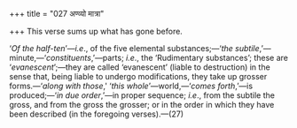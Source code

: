 +++
title = "027 अण्व्यो मात्रा"

+++
This verse sums up what has gone before.

‘*Of the half-ten*’—*i.e*., of the five elemental substances;—‘*the
subtile*,’—minute,—‘*constituents*,’—parts; *i.e*., the ‘Rudimentary
substances’; these are ‘*evanescent*’;—they are called ‘evanescent’
(liable to destruction) in the sense that, being liable to undergo
modifications, they take up grosser forms.—‘*along with those*,' ‘*this
whole*’—world,—‘*comes forth*,’—is produced;—‘*in due order*,’—in proper
sequence; *i.e*., from the subtile the gross, and from the gross the
grosser; or in the order in which they have been described (in the
foregoing verses).—(27)


